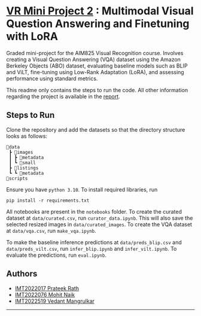 # [VR Mini Project 2](https://github.com/mohit065/VR_Project2_MohitNaik_IMT2022076) : Multimodal Visual Question Answering and Finetuning with LoRA

Graded mini-project for the AIM825 Visual Recognition course. Involves creating a Visual Question Answering (VQA) dataset using the Amazon Berkeley Objects (ABO) dataset, evaluating baseline models such as BLIP and ViLT, fine-tuning using Low-Rank Adaptation (LoRA), and assessing performance using standard metrics.

This readme only contains the steps to run the code. All other information regarding the project is available in the [report](report.pdf).

## Steps to Run

Clone the repository and add the datasets so that the directory structure looks as follows:

```none
📂data
 ┣ 📂images
 ┃ ┣ 📂metadata
 ┃ ┗ 📂small
 ┣ 📂listings
 ┗ ┗ 📂metadata
📂scripts
```

Ensure you have `python 3.10`. To install required libraries, run

```none
pip install -r requirements.txt
```

All notebooks are present in the `notebooks` folder. To create the curated dataset at `data/curated.csv`, run `curator_data.ipynb`. This will also save the selected resized images in `data/curated_images`. To create the VQA dataset at `data/vqa.csv`, run `make_vqa.ipynb`.

To make the baseline inference predictions at `data/preds_blip.csv` and `data/preds_vilt.csv`, run `infer_blip.ipynb` and `infer_vilt.ipynb`. To evaluate the predictions, run `eval.ipynb`.

## Authors

- [IMT2022017 Prateek Rath](https://github.com/prateek-rath)
- [IMT2022076 Mohit Naik](https://github.com/mohit065)
- [IMT2022519 Vedant Mangrulkar](https://github.com/MVedant21)

---
